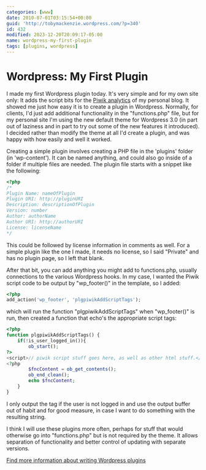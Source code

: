 ```yaml
---
categories: [www]
date: 2010-07-01T03:15:54+00:00
guid: 'http://tobymackenzie.wordpress.com/?p=340'
id: 432
modified: 2023-12-20T20:09:17-05:00
name: wordpress-my-first-plugin
tags: [plugins, wordpress]
---
```


Wordpress: My First Plugin
==========================

I made my first Wordpress plugin today.  It's very simple and for my own site only:  It adds the script bits for the [Piwik analytics](http://piwik.org) of my personal blog.  It showed me just how easy it is to create a plugin in Wordpress.  Normally, for clients, I'd just add additional functionality in the "functions.php" file, but for my personal site I'm using the new default theme for Wordpress 3.0 (in part out of laziness and in part to try out some of the new features it introduced).  I decided rather than modify the theme at all I'd create a plugin, and was happy with how easily and well it worked.

Creating a simple plugin involves creating a PHP file in the 'plugins' folder (in 'wp-content').  It can be named anything, and could also go inside of a folder if multiple files are needed.  The plugin file starts with a snippet like the following:

<!--more-->
``` php
<?php
/*
Plugin Name: nameOfPlugin
Plugin URI: http://pluginURI
Description: descriptionOfPlugin
Version: number
Author: authorName
Author URI: http://authorURI
License: licenseName
*/
```

This could be followed by license information in comments as well.  For a simple plugin like the one I made, it needs no license, so I said "Private" and has no plugin page, so I left that blank.

After that bit, you can add anything you might add to functions.php, usually connections to the various Wordpress hooks.  In my case, I wanted the Piwik script code to be output by "wp_footer()" in the template, so I added:

``` php
<?php
add_action('wp_footer', 'plgpiwikAddScriptTags');
```

which will run the function "plgpiwikAddScriptTags" when "wp_footer()" is run, then created a function that echo's the appropriate script tags:

``` php
<?php 
function plgpiwikAddScriptTags() {
	if(!is_user_logged_in()){
		ob_start();
?>
<script>// piwik script stuff goes here, as well as other html stuff.</script>
<?php
		$fncContent = ob_get_contents();
		ob_end_clean();
		echo $fncContent;
	}
}
```

I only output the tag if the user is not logged in and use the output buffer out of habit and for good measure, in case I want to do something with the resulting string.

I think I will use these plugins more often, perhaps for stuff that would otherwise go into "functions.php" but is not required by the theme.  It allows separation of functionality and better control of updating with separate versions.

[Find more information about writing Wordpress plugins](http://codex.wordpress.org/Writing_a_Plugin)
